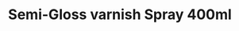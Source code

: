 ---
layout: product
title: "Semi-Gloss varnish Spray 400ml"
price: "1100" 
desc: "Lak u spreju – polu sjajni"
img_path: "/assets/img/AK1014.webp"
brand: "AK"
available: true
special_offer: false
new: false
soon: false
cat: "070000"
subcat: "070200"
subsubcat: "070205"
sifra: "AK1014"
popular: false
---